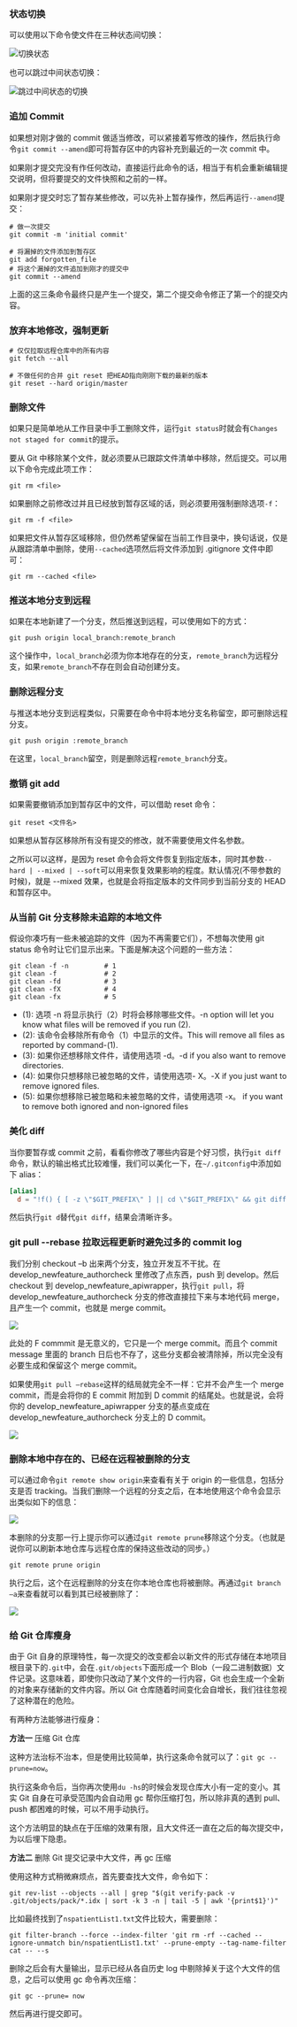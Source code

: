 ### 状态切换
可以使用以下命令使文件在三种状态间切换：

![切换状态](http://7xkt52.com1.z0.glb.clouddn.com/markdown/1464932592834.png)

也可以跳过中间状态切换：

![跳过中间状态的切换](http://7xkt52.com1.z0.glb.clouddn.com/markdown/1464932635964.png")

### 追加 Commit
如果想对刚才做的 commit 做适当修改，可以紧接着写修改的操作，然后执行命令`git commit --amend`即可将暂存区中的内容补充到最近的一次 commit 中。

如果刚才提交完没有作任何改动，直接运行此命令的话，相当于有机会重新编辑提交说明，但将要提交的文件快照和之前的一样。

如果刚才提交时忘了暂存某些修改，可以先补上暂存操作，然后再运行`--amend`提交：

```git
# 做一次提交
git commit -m 'initial commit' 

# 将漏掉的文件添加到暂存区
git add forgotten_file
# 将这个漏掉的文件追加到刚才的提交中
git commit --amend
```
上面的这三条命令最终只是产生一个提交，第二个提交命令修正了第一个的提交内容。

### 放弃本地修改，强制更新

```git
# 仅仅拉取远程仓库中的所有内容
git fetch --all

# 不做任何的合并 git reset 把HEAD指向刚刚下载的最新的版本
git reset --hard origin/master
```

### 删除文件
如果只是简单地从工作目录中手工删除文件，运行`git status`时就会有`Changes not staged for commit`的提示。

要从 Git 中移除某个文件，就必须要从已跟踪文件清单中移除，然后提交。可以用以下命令完成此项工作：

`git rm <file>`

如果删除之前修改过并且已经放到暂存区域的话，则必须要用强制删除选项`-f`：

`git rm -f <file>`

如果把文件从暂存区域移除，但仍然希望保留在当前工作目录中，换句话说，仅是从跟踪清单中删除，使用`--cached`选项然后将文件添加到 .gitignore 文件中即可：

`git rm --cached <file>`


### 推送本地分支到远程
如果在本地新建了一个分支，然后推送到远程，可以使用如下的方式：

`git push origin local_branch:remote_branch`

这个操作中，`local_branch`必须为你本地存在的分支，`remote_branch`为远程分支，如果`remote_branch`不存在则会自动创建分支。

### 删除远程分支
与推送本地分支到远程类似，只需要在命令中将本地分支名称留空，即可删除远程分支。

`git push origin :remote_branch`

在这里，`local_branch`留空，则是删除远程`remote_branch`分支。

### 撤销 git add
如果需要撤销添加到暂存区中的文件，可以借助 reset 命令：

`git reset <文件名>`

如果想从暂存区移除所有没有提交的修改，就不需要使用文件名参数。

之所以可以这样，是因为 reset 命令会将文件恢复到指定版本，同时其参数`--hard | --mixed | --soft`可以用来恢复效果影响的程度。默认情况(不带参数的时候)，就是 --mixed 效果，也就是会将指定版本的文件同步到当前分支的 HEAD 和暂存区中。

### 从当前 Git 分支移除未追踪的本地文件
假设你凑巧有一些未被追踪的文件（因为不再需要它们），不想每次使用 git status 命令时让它们显示出来。下面是解决这个问题的一些方法：

```shell
git clean -f -n         # 1
git clean -f            # 2
git clean -fd           # 3
git clean -fX           # 4
git clean -fx           # 5
```

* (1): 选项 -n 将显示执行（2）时将会移除哪些文件。-n option will let you know what files will be removed if you run (2).
* (2): 该命令会移除所有命令（1）中显示的文件。This will remove all files as reported by command-(1).
* (3): 如果你还想移除文件件，请使用选项 -d。-d if you also want to remove directories.
* (4): 如果你只想移除已被忽略的文件，请使用选项- X。-X if you just want to remove ignored files.
* (5): 如果你想移除已被忽略和未被忽略的文件，请使用选项 -x。 if you want to remove both ignored and non-ignored files

### 美化 diff
当你要暂存或 commit 之前，看看你修改了哪些内容是个好习惯，执行`git diff`命令，默认的输出格式比较难懂，我们可以美化一下，在`~/.gitconfig`中添加如下 alias：

```conf
[alias]
  d = "!f() { [ -z \"$GIT_PREFIX\" ] || cd \"$GIT_PREFIX\" && git diff --color \"$@\" | diff-so-fancy  | less --tabs=4 -    RFX; }; f"
```

然后执行`git d`替代`git diff`，结果会清晰许多。

### git pull --rebase 拉取远程更新时避免过多的 commit log
我们分别 checkout –b 出来两个分支，独立开发互不干扰。在 develop_newfeature_authorcheck 里修改了点东西，push 到 develop。然后 checkout 到 develop_newfeature_apiwrapper，执行`git pull`，将 develop_newfeature_authorcheck 分支的修改直接拉下来与本地代码 merge，且产生一个 commit，也就是 merge commit。

![](http://7xkt52.com1.z0.glb.clouddn.com/markdown/1479049400931.png)

此处的 F commmit 是无意义的，它只是一个 merge commit。而且个 commit message 里面的 branch 日后也不存了，这些分支都会被清除掉，所以完全没有必要生成和保留这个 merge commit。

如果使用`git pull –rebase`这样的结局就完全不一样：它并不会产生一个 merge commit，而是会将你的 E commit 附加到 D commit 的结尾处。也就是说，会将你的 develop_newfeature_apiwrapper 分支的基点变成在 develop_newfeature_authorcheck 分支上的 D commit。

![](http://7xkt52.com1.z0.glb.clouddn.com/markdown/1479049586790.png)

### 删除本地中存在的、已经在远程被删除的分支
可以通过命令`git remote show origin`来查看有关于 origin 的一些信息，包括分支是否 tracking。当我们删除一个远程的分支之后，在本地使用这个命令会显示出类似如下的信息：

![](http://7xkt52.com1.z0.glb.clouddn.com/markdown/1479049827419.png)

本删除的分支那一行上提示你可以通过`git remote prune`移除这个分支。（也就是说你可以刷新本地仓库与远程仓库的保持这些改动的同步。）


```git
git remote prune origin
```

执行之后，这个在远程删除的分支在你本地仓库也将被删除。再通过`git branch –a`来查看就可以看到其已经被删除了：

![](http://7xkt52.com1.z0.glb.clouddn.com/markdown/1479049942671.png)


### 给 Git 仓库瘦身
由于 Git 自身的原理特性，每一次提交的改变都会以新文件的形式存储在本地项目根目录下的`.git`中，会在`.git/objects`下面形成一个 Blob（一段二进制数据）文件记录。这意味着，即使你只改动了某个文件的一行内容，Git 也会生成一个全新的对象来存储新的文件内容。所以 Git 仓库随着时间变化会自增长，我们往往忽视了这种潜在的危险。

有两种方法能够进行瘦身：

**方法一** 压缩 Git 仓库

这种方法治标不治本，但是使用比较简单，执行这条命令就可以了：`git gc --prune=now`。

执行这条命令后，当你再次使用`du -hs`的时候会发现仓库大小有一定的变小。其实 Git 自身在可承受范围内会自动用 gc 帮你压缩打包，所以除非真的遇到 pull、push 都困难的时候，可以不用手动执行。

这个方法明显的缺点在于压缩的效果有限，且大文件还一直在之后的每次提交中，为以后埋下隐患。

**方法二** 删除 Git 提交记录中大文件，再 gc 压缩

使用这种方式稍微麻烦点，首先要查找大文件，命令如下：

```shell
git rev-list --objects --all | grep "$(git verify-pack -v .git/objects/pack/*.idx | sort -k 3 -n | tail -5 | awk '{print$1}')"
```

比如最终找到了`nspatientList1.txt`文件比较大，需要删除：

```shell
git filter-branch --force --index-filter 'git rm -rf --cached --ignore-unmatch bin/nspatientList1.txt' --prune-empty --tag-name-filter cat -- --s
```

删除之后会有大量输出，显示已经从各自历史 log 中剔除掉关于这个大文件的信息，之后可以使用 gc 命令再次压缩：

```shell
git gc --prune= now
```

然后再进行提交即可。


